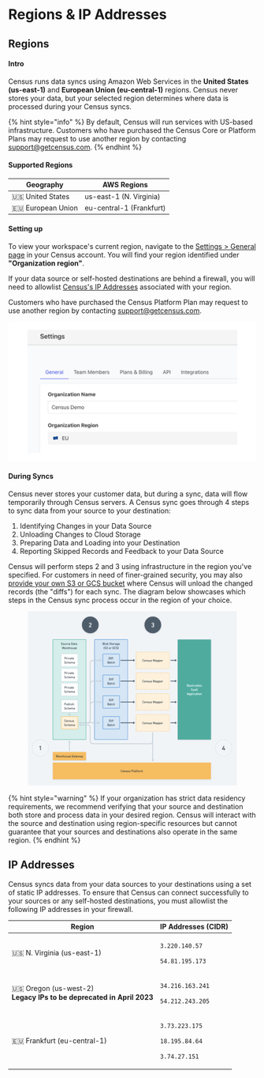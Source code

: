 # Regions & IP Addresses

## Regions

#### Intro

Census runs data syncs using Amazon Web Services in the **United States (us-east-1)** and **European Union (eu-central-1)** regions. Census never stores your data, but your selected region determines where data is processed during your Census syncs.

{% hint style="info" %}
By default, Census will run services with US-based infrastructure. Customers who have purchased the Census Core or Platform Plans may request to use another region by contacting [support@getcensus.com](mailto:support@getcensus.com).
{% endhint %}

#### Supported Regions

| Geography           | AWS Regions              |
| ------------------- | ------------------------ |
| 🇺🇸 United States  | us-east-1 (N. Virginia)  |
| 🇪🇺 European Union | eu-central-1 (Frankfurt) |

#### Setting up

To view your workspace's current region, navigate to the [Settings > General page](https://app.getcensus.com/settings/general) in your Census account. You will find your region identified under **"Organization region"**.

If your data source or self-hosted destinations are behind a firewall, you will need to allowlist [Census's IP Addresses](census-ip-addresses.md) associated with your region.

Customers who have purchased the Census Platform Plan may request to use another region by contacting [support@getcensus.com](mailto:support@getcensus.com).

![This workspace's syncs run in the EU.](<../../.gitbook/assets/screely-1660744037815 (1).png>)

#### During Syncs

Census never stores your customer data, but during a sync, data will flow temporarily through Census servers. A Census sync goes through 4 steps to sync data from your source to your destination:

1. Identifying Changes in your Data Source
2. Unloading Changes to Cloud Storage
3. Preparing Data and Loading into your Destination
4. Reporting Skipped Records and Feedback to your Data Source

Census will perform steps 2 and 3 using infrastructure in the region you've specified. For customers in need of finer-grained security, you may also [provide your own S3 or GCS bucket](configuring-census-to-use-an-s3-bucket-you-control.md) where Census will unload the changed records (the "diffs") for each sync. The diagram below showcases which steps in the Census sync process occur in the region of your choice.

<figure><img src="../../.gitbook/assets/Screenshot 2022-08-24 at 4.59.03 PM.png" alt=""><figcaption></figcaption></figure>

{% hint style="warning" %}
If your organization has strict data residency requirements, we recommend verifying that your source and destination both store and process data in your desired region. Census will interact with the source and destination using region-specific resources but cannot guarantee that your sources and destinations also operate in the same region.
{% endhint %}

## IP Addresses

Census syncs data from your data sources to your destinations using a set of static IP addresses. To ensure that Census can connect successfully to your sources or any self-hosted destinations, you must allowlist the following IP addresses in your firewall.&#x20;

| Region                                                                                       | IP Addresses (CIDR)                                                                             |
| -------------------------------------------------------------------------------------------- | ----------------------------------------------------------------------------------------------- |
| 🇺🇸 N. Virginia (us-east-1)                                                                 | <p><code>3.220.140.57</code></p><p><code>54.81.195.173</code></p>                               |
| <p>🇺🇸 Oregon (us-west-2)<br><strong>Legacy IPs to be deprecated in April 2023</strong></p> | <p><code>34.216.163.241</code></p><p><code>54.212.243.205</code></p>                            |
| 🇪🇺 Frankfurt (eu-central-1)                                                                | <p><code>3.73.223.175</code></p><p><code>18.195.84.64</code></p><p><code>3.74.27.151</code></p> |

